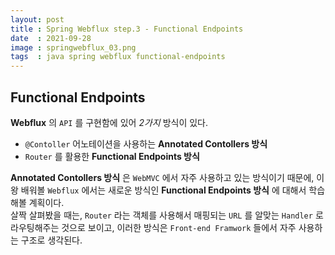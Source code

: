 ```yaml
---
layout: post
title : Spring Webflux step.3 - Functional Endpoints
date  : 2021-09-28
image : springwebflux_03.png
tags  : java spring webflux functional-endpoints
---
```


## Functional Endpoints
**Webflux** 의 `API` 를 구현함에 있어 *2가지* 방식이 있다.

- `@Contoller` 어노테이션을 사용하는 **Annotated Contollers 방식**
- `Router` 를 활용한 **Functional Endpoints 방식**

**Annotated Contollers 방식** 은 `WebMVC` 에서 자주 사용하고 있는 방식이기 때문에, 이왕 배워볼 `Webflux` 에서는 새로운 방식인 **Functional Endpoints 방식** 에 대해서 학습해볼 계획이다.<br>
살짝 살펴봤을 때는, `Router` 라는 객체를 사용해서 매핑되는 `URL` 를 알맞는 `Handler` 로 라우팅해주는 것으로 보이고, 이러한 방식은 `Front-end Framwork` 들에서 자주 사용하는 구조로 생각된다.<br>
